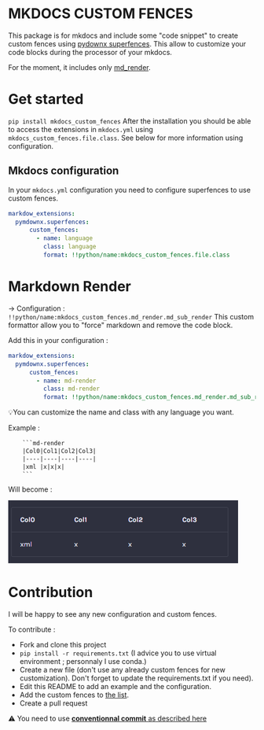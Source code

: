 # MKDOCS CUSTOM FENCES

This package is for mkdocs and include some "code snippet" to create custom fences using [pydownx superfences](https://facelessuser.github.io/pymdown-extensions/extensions/superfences/). This allow to customize your code blocks during the processor of your mkdocs. 

For the moment, it includes only [md_render](#Markdown-Render).

# Get started
`pip install mkdocs_custom_fences`
After the installation you should be able to access the extensions in `mkdocs.yml` using `mkdocs_custom_fences.file.class`. See below for more information using configuration. 

## Mkdocs configuration

In your `mkdocs.yml` configuration you need to configure superfences to use custom fences.
```yaml
markdow_extensions:
  pymdownx.superfences:
      custom_fences:
        - name: language
          class: language
          format: !!python/name:mkdocs_custom_fences.file.class
```

# Markdown Render
→ Configuration : `!!python/name:mkdocs_custom_fences.md_render.md_sub_render`
This custom formattor allow you to "force" markdown and remove the code block. 

Add this in your configuration :
```yaml
markdow_extensions:
  pymdownx.superfences:
      custom_fences:
        - name: md-render
          class: md-render
          format: !!python/name:mkdocs_custom_fences.md_render.md_sub_render
```
💡You can customize the name and class with any language you want.

Example : 
```
    ```md-render
    |Col0|Col1|Col2|Col3|
    |----|----|----|----|
    |xml |x|x|x|
    ```
```
Will become : 

![](docs/screenshot/md_render.png)

# Contribution
I will be happy to see any new configuration and custom fences. 

To contribute :
- Fork and clone this project
- `pip install -r requirements.txt` (I advice you to use virtual environment ; personnaly I use conda.)
- Create a new file (don't use any already custom fences for new customization). Don't forget to update the requirements.txt if you need).
- Edit this README to add an example and the configuration.
- Add the custom fences to [the list](docs/custom_fences_list.md).
- Create a pull request

⚠️ You need to use [**conventionnal commit** as described here](https://www.conventionalcommits.org/en/v1.0.0/#summary)



